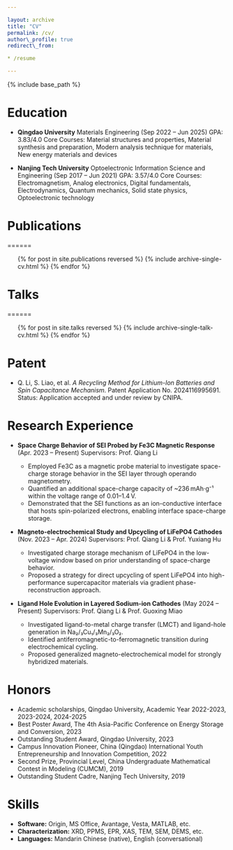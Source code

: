 ```yaml
---

layout: archive
title: "CV"
permalink: /cv/
author\_profile: true
redirect\_from:

* /resume

---
```


{% include base\_path %}

# Education

* **Qingdao University**
  Materials Engineering (Sep 2022 – Jun 2025)
  GPA: 3.83/4.0
  Core Courses: Material structures and properties, Material synthesis and preparation, Modern analysis technique for materials, New energy materials and devices

* **Nanjing Tech University**
  Optoelectronic Information Science and Engineering (Sep 2017 – Jun 2021)
  GPA: 3.57/4.0
  Core Courses: Electromagnetism, Analog electronics, Digital fundamentals, Electrodynamics, Quantum mechanics, Solid state physics, Optoelectronic technology

# Publications

\======

<ul>{% for post in site.publications reversed %}
  {% include archive-single-cv.html %}
{% endfor %}</ul>

# Talks

\======

<ul>{% for post in site.talks reversed %}
  {% include archive-single-talk-cv.html  %}
{% endfor %}</ul>

# Patent

* Q. Li, S. Liao, et al. *A Recycling Method for Lithium-Ion Batteries and Spin Capacitance Mechanism*. Patent Application No. 2024116995691. Status: Application accepted and under review by CNIPA.

# Research Experience

* **Space Charge Behavior of SEI Probed by Fe3C Magnetic Response** (Apr. 2023 – Present)
  Supervisors: Prof. Qiang Li

  * Employed Fe3C as a magnetic probe material to investigate space-charge storage behavior in the SEI layer through operando magnetometry.
  * Quantified an additional space-charge capacity of \~236 mAh·g⁻¹ within the voltage range of 0.01–1.4 V.
  * Demonstrated that the SEI functions as an ion-conductive interface that hosts spin-polarized electrons, enabling interface space-charge storage.

* **Magneto-electrochemical Study and Upcycling of LiFePO4 Cathodes** (Nov. 2023 – Apr. 2024)
  Supervisors: Prof. Qiang Li & Prof. Yuxiang Hu

  * Investigated charge storage mechanism of LiFePO4 in the low-voltage window based on prior understanding of space-charge behavior.
  * Proposed a strategy for direct upcycling of spent LiFePO4 into high-performance supercapacitor materials via gradient phase-reconstruction approach.

* **Ligand Hole Evolution in Layered Sodium-ion Cathodes** (May 2024 – Present)
  Supervisors: Prof. Qiang Li & Prof. Guoxing Miao

  * Investigated ligand-to-metal charge transfer (LMCT) and ligand-hole generation in Na₂/₃Cu₁/₃Mn₂/₃O₂.
  * Identified antiferromagnetic-to-ferromagnetic transition during electrochemical cycling.
  * Proposed generalized magneto-electrochemical model for strongly hybridized materials.

# Honors

* Academic scholarships, Qingdao University, Academic Year 2022-2023, 2023-2024, 2024-2025
* Best Poster Award, The 4th Asia-Pacific Conference on Energy Storage and Conversion, 2023
* Outstanding Student Award, Qingdao University, 2023
* Campus Innovation Pioneer, China (Qingdao) International Youth Entrepreneurship and Innovation Competition, 2022
* Second Prize, Provincial Level, China Undergraduate Mathematical Contest in Modeling (CUMCM), 2019
* Outstanding Student Cadre, Nanjing Tech University, 2019

# Skills

* **Software:** Origin, MS Office, Avantage, Vesta, MATLAB, etc.
* **Characterization:** XRD, PPMS, EPR, XAS, TEM, SEM, DEMS, etc.
* **Languages:** Mandarin Chinese (native), English (conversational)

